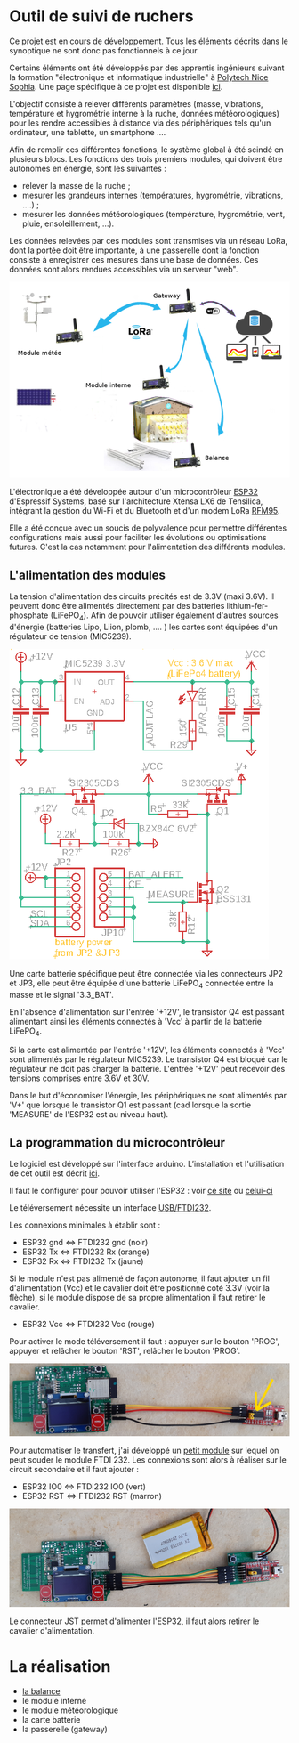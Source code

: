 # Outil de suivi de ruchers
Ce projet est en cours de développement. Tous les éléments décrits dans le synoptique ne sont donc pas fonctionnels à ce jour.

Certains éléments ont été développés par des apprentis ingénieurs suivant la formation "électronique et informatique industrielle" à 
[Polytech Nice Sophia](http://unice.fr/polytechnice/fr). Une page spécifique à ce projet est disponible [ici](http://rucher.polytech.unice.fr/).  

L'objectif consiste à relever différents paramètres (masse, vibrations, température et hygrométrie interne à la ruche, données météorologiques) pour les rendre accessibles à distance via des périphériques tels qu'un ordinateur, une tablette, un smartphone ....  
 
Afin de remplir ces différentes fonctions, le système global à été scindé en plusieurs blocs. Les fonctions des trois premiers modules, qui doivent être autonomes en énergie, sont les suivantes :

* relever la masse de la ruche ;
* mesurer les grandeurs internes (températures, hygrométrie, vibrations, ....) ;
* mesurer les données météorologiques (température, hygrométrie, vent, pluie, ensoleillement, ...).

Les données relevées par ces modules sont transmises via un réseau LoRa, dont la portée doit être importante, à une passerelle dont la fonction consiste à enregistrer ces mesures dans une base de données. Ces données sont alors rendues accessibles via un serveur "web". 

![synoptique](/Images/croquis_rucher.png)

L'électronique a été développée autour d'un microcontrôleur [ESP32](http://esp32.net/) d'Espressif Systems, basé sur l'architecture Xtensa LX6 de Tensilica, intégrant la gestion du Wi-Fi et du Bluetooth et d'un modem LoRa [RFM95](https://www.hoperf.com/modules/lora/RFM95.html).

Elle a été conçue avec un soucis de polyvalence pour permettre différentes configurations mais aussi pour faciliter les évolutions ou optimisations futures. C'est la cas notamment pour l'alimentation des différents modules.

## L'alimentation des modules

La tension d'alimentation des circuits précités est de 3.3V (maxi 3.6V). Il peuvent donc être alimentés directement par des batteries lithium-fer-phosphate (LiFePO<sub>4</sub>). Afin de pouvoir utiliser également d'autres sources d'énergie (batteries Lipo, Liion, plomb, .... ) les cartes sont équipées d'un régulateur de tension (MIC5239).

![alimentation](/Images/alim.png)

Une carte batterie spécifique peut être connectée via les connecteurs JP2 et JP3, elle peut être équipée d'une batterie LiFePO<sub>4</sub> connectée entre la masse et le signal '3.3_BAT'.

En l'absence d'alimentation sur l'entrée '+12V', le transistor Q4 est passant alimentant ainsi les éléments connectés à 'Vcc' à partir de la batterie LiFePO<sub>4</sub>. 

Si la carte est alimentée par l'entrée '+12V', les éléments connectés à 'Vcc' sont alimentés par le régulateur MIC5239. Le transistor Q4 est bloqué car le régulateur ne doit pas charger la batterie. L'entrée '+12V' peut recevoir des tensions comprises entre 3.6V et 30V. 
<!-- Les cartes sont généralement prévues pour recevoir un régulateur en boîtier :

* soit SOT-223,
* soit MSOP.-->

Dans le but d'économiser l'énergie, les périphériques ne sont alimentés par 'V+' que lorsque le transistor Q1 est passant (cad lorsque la sortie 'MEASURE' de l'ESP32 est au niveau haut).

## La programmation du microcontrôleur

Le logiciel est développé sur l'interface arduino. L’installation et l'utilisation de cet outil est décrit
[ici](https://www.arduino-france.com/tutoriels/ide-arduino-installation-et-utilisation/).

Il faut le configurer pour pouvoir utiliser l'ESP32 : voir 
[ce site](http://electroniqueamateur.blogspot.com/2019/07/programmer-lesp32-avec-lide-arduino.html)
ou [celui-ci](http://emery.claude.free.fr/esp32-idearduino.html)

Le téléversement nécessite un interface 
[USB/FTDI232](https://www.google.com/search?q=ftdi232&tbm=isch&ved=2ahUKEwj_ld-KopTvAhUEgM4BHXQxAnQQ2-cCegQIABAA&oq=ftdi232&gs_lcp=CgNpbWcQAzIECCMQJzIECCMQJzICCAAyAggAMgQIABAeMgQIABAeMgQIABAeMgQIABAeMgQIABAeMgYIABAKEBhQ8tsCWPLbAmDG3QJoAHAAeACAAViIAViSAQExmAEAoAEBqgELZ3dzLXdpei1pbWfAAQE&sclient=img&ei=FZQ_YL-3KYSAur4P9OKIoAc&bih=596&biw=1417&client=ubuntu&hs=15p).

Les connexions minimales à établir sont :

* ESP32 gnd <=> FTDI232 gnd (noir)
* ESP32 Tx <=> FTDI232 Rx (orange)
* ESP32 Rx <=> FTDI232 Tx (jaune)

Si le module n'est pas alimenté de façon autonome, il faut ajouter un fil d'alimentation (Vcc) et le cavalier doit être positionné coté 3.3V (voir la flèche), si le module dispose de sa propre alimentation il faut retirer le cavalier.

* ESP32 Vcc <=> FTDI232 Vcc (rouge)

Pour activer le mode téléversement il faut : appuyer sur le bouton 'PROG', appuyer et relâcher le bouton 'RST', 
relâcher le bouton 'PROG'.

![ftdi](/Images/ftdi.png)

Pour automatiser le transfert, j'ai développé un 
[petit module](/usb-ftdi/README.md)
sur lequel on peut souder le module FTDI 232. 
Les connexions sont alors à réaliser sur le circuit secondaire et il faut ajouter :

* ESP32 IO0 <=> FTDI232 IO0 (vert)
* ESP32 RST <=> FTDI232 RST (marron)

![module-ftdi](/Images/module-ftdi.png)

Le connecteur JST permet d'alimenter l'ESP32, il faut alors retirer le cavalier d'alimentation.





# La réalisation 

* [la balance](/Balance/README.md#la-balance)
* le module interne
* le module météorologique
* la carte batterie
* la passerelle (gateway)

